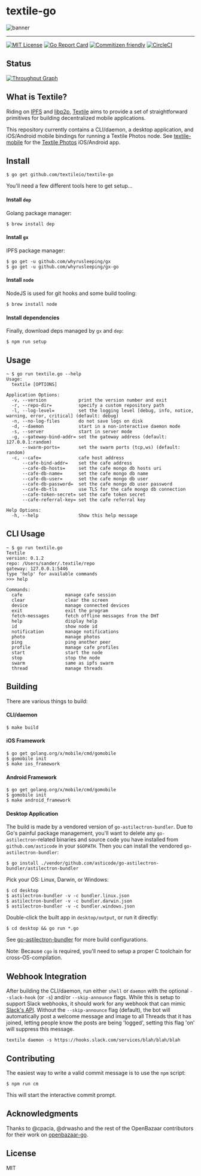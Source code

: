 # textile-go

![banner](https://s3.amazonaws.com/textile.public/Textile_Logo_Horizontal.png)

---

[![MIT License](http://img.shields.io/badge/license-MIT-blue.svg?style=flat)](LICENSE) [![Go Report Card](https://goreportcard.com/badge/github.com/textileio/textile-go)](https://goreportcard.com/report/github.com/textileio/textile-go) [![Commitizen friendly](https://img.shields.io/badge/commitizen-friendly-brightgreen.svg)](http://commitizen.github.io/cz-cli/) [![CircleCI](https://circleci.com/gh/textileio/textile-go/tree/master.svg?style=shield)](https://circleci.com/gh/textileio/textile-go/tree/master)

## Status

[![Throughput Graph](https://graphs.waffle.io/textileio/textile-go/throughput.svg)](https://waffle.io/textileio/textile-go/metrics/throughput)

## What is Textile?

Riding on [IPFS](https://github.com/ipfs) and [libp2p](https://github.com/libp2p), [Textile](https://www.textile.io) aims to provide a set of straightforward primitives for building decentralized mobile applications.

This repository currently contains a CLI/daemon, a desktop application, and iOS/Android mobile bindings for running a Textile Photos node. See [textile-mobile](https://github.com/textileio/textile-mobile/) for the [Textile Photos](https://www.textile.photos) iOS/Android app.

## Install

```
$ go get github.com/textileio/textile-go
```

You'll need a few different tools here to get setup...

#### Install `dep`

Golang package manager:

```
$ brew install dep
```

#### Install `gx`

IPFS package manager:

```
$ go get -u github.com/whyrusleeping/gx
$ go get -u github.com/whyrusleeping/gx-go
```

#### Install `node`

NodeJS is used for git hooks and some build tooling:

```
$ brew install node
```

#### Install dependencies

Finally, download deps managed by `gx` and `dep`:

```
$ npm run setup
```

## Usage
```
~ $ go run textile.go --help
Usage:
  textile [OPTIONS]

Application Options:
  -v, --version            print the version number and exit
  -r, --repo-dir=          specify a custom repository path
  -l, --log-level=         set the logging level [debug, info, notice, warning, error, critical] (default: debug)
  -n, --no-log-files       do not save logs on disk
  -d, --daemon             start in a non-interactive daemon mode
  -s, --server             start in server mode
  -g, --gateway-bind-addr= set the gateway address (default: 127.0.0.1:random)
      --swarm-ports=       set the swarm ports (tcp,ws) (default: random)
  -c, --cafe=              cafe host address
      --cafe-bind-addr=    set the cafe address
      --cafe-db-hosts=     set the cafe mongo db hosts uri
      --cafe-db-name=      set the cafe mongo db name
      --cafe-db-user=      set the cafe mongo db user
      --cafe-db-password=  set the cafe mongo db user password
      --cafe-db-tls        use TLS for the cafe mongo db connection
      --cafe-token-secret= set the cafe token secret
      --cafe-referral-key= set the cafe referral key

Help Options:
  -h, --help               Show this help message
```

## CLI Usage
```
~ $ go run textile.go
Textile
version: 0.1.2
repo: /Users/sander/.textile/repo
gateway: 127.0.0.1:5446
type 'help' for available commands
>>> help

Commands:
  cafe                manage cafe session
  clear               clear the screen
  device              manage connected devices
  exit                exit the program
  fetch-messages      fetch offline messages from the DHT
  help                display help
  id                  show node id
  notification        manage notifications
  photo               manage photos
  ping                ping another peer
  profile             manage cafe profiles
  start               start the node
  stop                stop the node
  swarm               same as ipfs swarm
  thread              manage threads
```

## Building

There are various things to build:

#### CLI/daemon

```
$ make build
```

#### iOS Framework

```
$ go get golang.org/x/mobile/cmd/gomobile
$ gomobile init
$ make ios_framework
```

#### Android Framework

```
$ go get golang.org/x/mobile/cmd/gomobile
$ gomobile init
$ make android_framework
```

#### Desktop Application

The build is made by a vendored version of `go-astilectron-bundler`. Due to Go's painful package management, you'll want to delete any `go-astilectron`-related binaries and source code you have installed from `github.com/asticode` in your `$GOPATH`. Then you can install the vendored `go-astilectron-bundler`:

```
$ go install ./vendor/github.com/asticode/go-astilectron-bundler/astilectron-bundler
```

Pick your OS: Linux, Darwin, or Windows:

```
$ cd desktop
$ astilectron-bundler -v -c bundler.linux.json
$ astilectron-bundler -v -c bundler.darwin.json
$ astilectron-bundler -v -c bundler.windows.json
```

Double-click the built app in `desktop/output`, or run it directly:

```
$ cd desktop && go run *.go
```

See [go-astilectron-bundler](https://github.com/asticode/go-astilectron-bundler) for more build configurations.

Note: Because `cgo` is required, you'll need to setup a proper C toolchain for cross-OS-compilation.

## Webhook Integration

After building the CLI/daemon, run either `shell` or `daemon` with the optional `--slack-hook` (or `-s`) and/or `--skip-announce` flags. While this is setup to support Slack webhooks, it should work for any webhook that can mimic [Slack's API](https://api.slack.com/incoming-webhooks). Without the `--skip-announce` flag (default), the bot will automatically post a welcome message and image to all Threads that it has joined, letting people know the posts are being 'logged', setting this flag 'on' will suppress this message.

```
textile daemon -s https://hooks.slack.com/services/blah/blah/blah
```


## Contributing

The easiest way to write a valid commit message is to use the `npm` script:

```
$ npm run cm
```

This will start the interactive commit prompt.

## Acknowledgments

Thanks to @cpacia, @drwasho and the rest of the OpenBazaar contributors for their work on [openbazaar-go](https://github.com/OpenBazaar/openbazaar-go). 

## License

MIT
